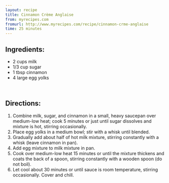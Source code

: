 ```yaml
---
layout: recipe
title: Cinnamon Crème Anglaise
from: myrecipes.com
fromurl: http://www.myrecipes.com/recipe/cinnamon-crme-anglaise
time: 25 minutes
---
```


Ingredients:
------------

* 2 cups milk 
* 1/3 cup sugar 
* 1 tbsp cinnamon
* 4 large egg yolks

<br>

Directions:
-----------

1. Combine milk, sugar, and cinnamon in a small, heavy saucepan over medium-low heat; cook 5 minutes or just until sugar dissolves and mixture is hot, stirring occasionally.
2. Place egg yolks in a medium bowl; stir with a whisk until blended. 
3. Gradually add about half of hot milk mixture, stirring constantly with a whisk (leave cinnamon in pan). 
4. Add egg mixture to milk mixture in pan. 
5. Cook over medium-low heat 15 minutes or until the mixture thickens and coats the back of a spoon, stirring constantly with a wooden spoon (do not boil).
7. Let cool about 30 minutes or until sauce is room temperature, stirring occasionally. Cover and chill.

